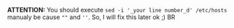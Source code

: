 **ATTENTION:** You should execute `sed -i '_your line number_d' /etc/hosts` manualy be cause `""` and `''`.
So, I will fix this later ok ;)
BR

